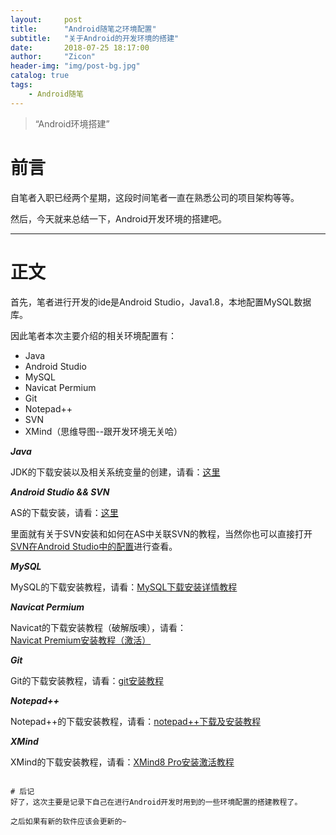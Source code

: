 ```yaml
---
layout:     post
title:      "Android随笔之环境配置"
subtitle:   "关于Android的开发环境的搭建"
date:       2018-07-25 18:17:00
author:     "Zicon"
header-img: "img/post-bg.jpg"
catalog: true
tags:
    - Android随笔
---
```


> “Android环境搭建”


# 前言

自笔者入职已经两个星期，这段时间笔者一直在熟悉公司的项目架构等等。

然后，今天就来总结一下，Android开发环境的搭建吧。

---

# 正文

首先，笔者进行开发的ide是Android Studio，Java1.8，本地配置MySQL数据库。

因此笔者本次主要介绍的相关环境配置有：

 - Java
 - Android Studio
 - MySQL
 - Navicat Permium
 - Git
 - Notepad++
 - SVN
 - XMind（思维导图--跟开发环境无关哈）

 ***Java***
 
 JDK的下载安装以及相关系统变量的创建，请看：[这里](https://www.cnblogs.com/liu-en-ci/p/6743106.html)

 ***Android Studio && SVN***
 
 AS的下载安装，请看：[这里](https://blog.csdn.net/m0_37240709/article/details/76069176)
 
 里面就有关于SVN安装和如何在AS中关联SVN的教程，当然你也可以直接打开[SVN在Android Studio中的配置](http://www.cnblogs.com/songmeng/p/4389446.html)进行查看。
 
 ***MySQL***
 
 MySQL的下载安装教程，请看：[MySQL下载安装详情教程](https://blog.csdn.net/qq_41307443/article/details/79839558)
 
 ***Navicat Permium***
 
 Navicat的下载安装教程（破解版噢），请看：[Navicat Premium安装教程（激活）](https://blog.csdn.net/geerniya/article/details/80046391)
 
 ***Git***
 
 Git的下载安装教程，请看：[git安装教程](https://blog.csdn.net/yaojxing/article/details/72902973)
 
 ***Notepad++***
 
 Notepad++的下载安装教程，请看：[notepad++下载及安装教程](https://jingyan.baidu.com/article/3065b3b6b8678abecff8a48c.html)
  
 ***XMind***
 
 XMind的下载安装教程，请看：[XMind8 Pro安装激活教程](https://blog.csdn.net/Abandon_Sun/article/details/79731986)
 
```

# 后记
好了，这次主要是记录下自己在进行Android开发时用到的一些环境配置的搭建教程了。

之后如果有新的软件应该会更新的~